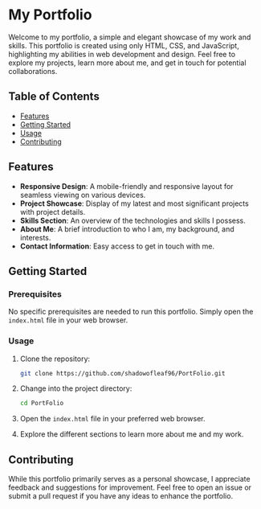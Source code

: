 # My Portfolio

Welcome to my portfolio, a simple and elegant showcase of my work and skills. This portfolio is created using only HTML, CSS, and JavaScript, highlighting my abilities in web development and design. Feel free to explore my projects, learn more about me, and get in touch for potential collaborations.

## Table of Contents

- [Features](#features)
- [Getting Started](#getting-started)
- [Usage](#usage)
- [Contributing](#contributing)

## Features

- **Responsive Design**: A mobile-friendly and responsive layout for seamless viewing on various devices.
- **Project Showcase**: Display of my latest and most significant projects with project details.
- **Skills Section**: An overview of the technologies and skills I possess.
- **About Me**: A brief introduction to who I am, my background, and interests.
- **Contact Information**: Easy access to get in touch with me.

## Getting Started

### Prerequisites

No specific prerequisites are needed to run this portfolio. Simply open the `index.html` file in your web browser.

### Usage

1. Clone the repository:

   ```bash
   git clone https://github.com/shadowofleaf96/PortFolio.git
   ```

2. Change into the project directory:

   ```bash
   cd PortFolio
   ```

3. Open the `index.html` file in your preferred web browser.

4. Explore the different sections to learn more about me and my work.

## Contributing

While this portfolio primarily serves as a personal showcase, I appreciate feedback and suggestions for improvement. Feel free to open an issue or submit a pull request if you have any ideas to enhance the portfolio.
